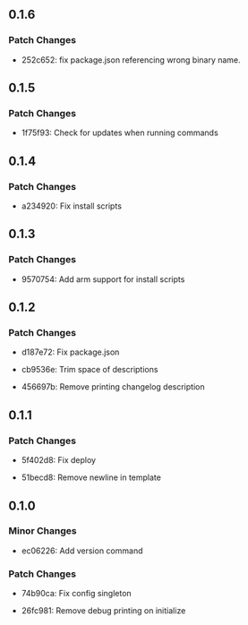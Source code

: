 ## 0.1.6

### Patch Changes

- 252c652: fix package.json referencing wrong binary name.

## 0.1.5

### Patch Changes

- 1f75f93: Check for updates when running commands

## 0.1.4

### Patch Changes

- a234920: Fix install scripts

## 0.1.3

### Patch Changes

- 9570754: Add arm support for install scripts

## 0.1.2

### Patch Changes

- d187e72: Fix package.json
  
- cb9536e: Trim space of descriptions
  
- 456697b: Remove printing changelog description

## 0.1.1

### Patch Changes

- 5f402d8: Fix deploy
  
- 51becd8: Remove newline in template

## 0.1.0

### Minor Changes

- ec06226: Add version command
  
### Patch Changes

- 74b90ca: Fix config singleton
  
- 26fc981: Remove debug printing on initialize